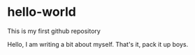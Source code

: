 # hello-world
This is my first github repository

Hello, I am writing a bit about myself. That's it, pack it up boys.

